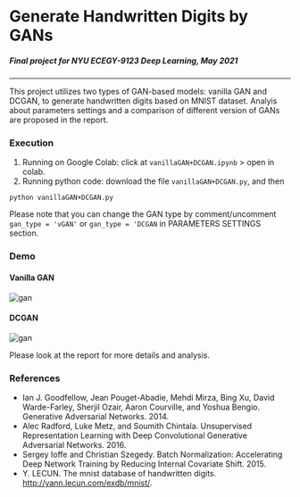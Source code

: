 # Generate Handwritten Digits by GANs

##### Final project for NYU ECEGY-9123 Deep Learning, May 2021 <br>
---

This project utilizes two types of GAN-based models: vanilla GAN and DCGAN, to generate handwritten digits based on MNIST dataset. Analyis about parameters settings and a comparison of different version of GANs are proposed in the report.

### Execution
1. Running on Google Colab: click at `vanillaGAN+DCGAN.ipynb` > open in colab.
2. Running python code: download the file `vanillaGAN+DCGAN.py`, and then
```
python vanillaGAN+DCGAN.py
```
Please note that you can change the GAN type by comment/uncomment `gan_type = 'vGAN'` or `gan_type = 'DCGAN` in PARAMETERS SETTINGS section.

### Demo
#### Vanilla GAN
![gan](https://user-images.githubusercontent.com/26239373/118747329-d1525000-b827-11eb-88e0-cf389f758a7e.gif)

#### DCGAN
![gan](https://user-images.githubusercontent.com/26239373/118747298-c39cca80-b827-11eb-8e00-bc9a0cd95228.gif)

Please look at the report for more details and analysis.

### References
* Ian J. Goodfellow, Jean Pouget-Abadie, Mehdi Mirza, Bing Xu, David Warde-Farley, Sherjil Ozair, Aaron Courville, and Yoshua Bengio. Generative Adversarial Networks. 2014.
* Alec Radford, Luke Metz, and Soumith Chintala. Unsupervised Representation Learning with Deep Convolutional Generative Adversarial Networks. 2016.
* Sergey Ioffe and Christian Szegedy. Batch Normalization: Accelerating Deep Network Training by Reducing Internal Covariate Shift. 2015.
* Y. LECUN. The mnist database of handwritten digits. http://yann.lecun.com/exdb/mnist/.
